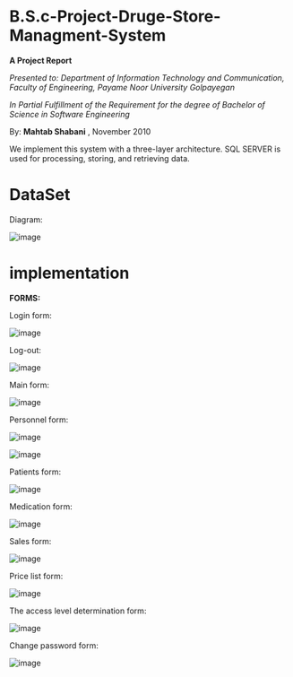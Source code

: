 # B.S.c-Project-Druge-Store-Managment-System

**A Project Report**

*Presented to: Department of Information Technology and Communication, Faculty of Engineering, Payame Noor University Golpayegan*

*In Partial Fulfillment of the Requirement for the degree of Bachelor of Science in Software Engineering*

By: **Mahtab Shabani**
, November 2010


We implement this system with a three-layer architecture. SQL SERVER is used for processing, storing, and retrieving data.

# DataSet

Diagram:

![image](https://user-images.githubusercontent.com/21992001/187095582-f466b0d0-786d-443b-8396-5f6548a1ebf1.png)

# implementation

**FORMS:**

Login form:

![image](https://user-images.githubusercontent.com/21992001/187094798-fee0bf68-dbe9-424a-8306-6f4c585d53ef.png)


Log-out:

![image](https://user-images.githubusercontent.com/21992001/187094862-4f16bbdb-0962-4765-9160-866eb26a0641.png)

Main form:

![image](https://user-images.githubusercontent.com/21992001/187094873-b0fa1e81-e0da-4e3b-ad69-2c804cbe9e51.png)

Personnel form:

![image](https://user-images.githubusercontent.com/21992001/187094878-1b93de79-e301-4b71-850f-86b7596b7111.png)

![image](https://user-images.githubusercontent.com/21992001/187094989-2e7777ba-6cb6-4fef-b114-43d62256f5b7.png)

Patients form:

![image](https://user-images.githubusercontent.com/21992001/187095021-76fca802-5574-4b7f-9b49-01eff414f6c1.png)

Medication form:

![image](https://user-images.githubusercontent.com/21992001/187095069-2a57011c-b5ec-46b3-bd6b-4123f2466e56.png)

Sales form:

![image](https://user-images.githubusercontent.com/21992001/187095113-2a2e665e-4c2e-4b2d-b5b0-9fd84a11fbd2.png)

Price list form:

![image](https://user-images.githubusercontent.com/21992001/187095151-933111c1-cc44-4e75-a201-695b8b258e77.png)

The access level determination form:

![image](https://user-images.githubusercontent.com/21992001/187095195-4a5b2171-df37-48e9-97c5-a768fb94cd96.png)

Change password form:

![image](https://user-images.githubusercontent.com/21992001/187095233-baf38f46-4e44-432e-b23e-4961b0bb6912.png)
